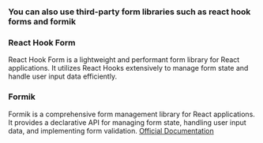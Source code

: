 ### You can also use third-party form libraries such as react hook forms and formik

### React Hook Form
React Hook Form is a lightweight and performant form library for React applications. It utilizes React Hooks extensively to manage form state and handle user input data efficiently.

### Formik
Formik is a comprehensive form management library for React applications. It provides a declarative API for managing form state, handling user input data, and implementing form validation.
[Official Documentation](https://formik.org/docs/overview)
